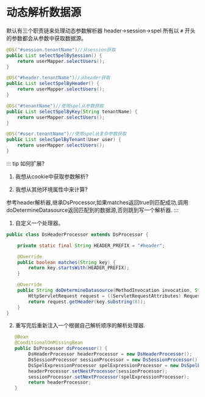 # 动态解析数据源

默认有三个职责链来处理动态参数解析器 header->session->spel
所有以  `#`   开头的参数都会从参数中获取数据源。

```java
@DS("#session.tenantName")//从session获取
public List selectSpelBySession() {
	return userMapper.selectUsers();
}

@DS("#header.tenantName")//从header获取
public List selectSpelByHeader() {
	return userMapper.selectUsers();
}

@DS("#tenantName")//使用spel从参数获取
public List selectSpelByKey(String tenantName) {
	return userMapper.selectUsers();
}

@DS("#user.tenantName")//使用spel从复杂参数获取
public List selecSpelByTenant(User user) {
	return userMapper.selectUsers();
}
```

::: tip 如何扩展?

1. 我想从cookie中获取参数解析?

2. 我想从其他环境属性中来计算?

参考header解析器,继承DsProcessor,如果matches返回true则匹配成功,调用doDetermineDatasource返回匹配到的数据源,否则跳到写一个解析器.
:::

1. 自定义一个处理器。
```java
public class DsHeaderProcessor extends DsProcessor {

    private static final String HEADER_PREFIX = "#header";

    @Override
    public boolean matches(String key) {
        return key.startsWith(HEADER_PREFIX);
    }

    @Override
    public String doDetermineDatasource(MethodInvocation invocation, String key) {
        HttpServletRequest request = ((ServletRequestAttributes) RequestContextHolder.getRequestAttributes()).getRequest();
        return request.getHeader(key.substring(8));
    }
}
```

2. 重写完后重新注入一个根据自己解析顺序的解析处理器.

```java
   @Bean
   @ConditionalOnMissingBean
   public DsProcessor dsProcessor() {
        DsHeaderProcessor headerProcessor = new DsHeaderProcessor();
        DsSessionProcessor sessionProcessor = new DsSessionProcessor();
        DsSpelExpressionProcessor spelExpressionProcessor = new DsSpelExpressionProcessor();
        headerProcessor.setNextProcessor(sessionProcessor);
        sessionProcessor.setNextProcessor(spelExpressionProcessor);
        return headerProcessor;
   }
```




